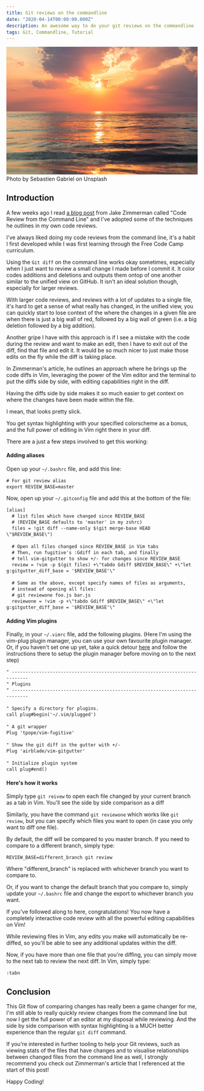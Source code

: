 ```yaml
---
title: Git reviews on the commandline
date: "2020-04-14T00:00:00.000Z"
description: An awesome way to do your git reviews on the commandline
tags: Git, Commandline, Tutorial
---
```


![Vim](./sebastien-gabriel--IMlv9Jlb24-unsplash.jpg)
Photo by Sebastien Gabriel on Unsplash

## Introduction

A few weeks ago I read [a blog post](https://blog.jez.io/cli-code-review/) from
Jake Zimmerman called "Code Review from the Command Line" and I've adopted
some of the techniques he outlines in my own code reviews.

I've always liked doing my code reviews from the command line, it's a habit
I first developed while I was first learning through the Free Code Camp curriculum.

Using the `Git diff` on the command line works okay sometimes, especially when
I just want to review a small change I made before I commit it. It color codes
additions and deletions and outputs them ontop of one another similar to the
unified view on GitHub. It isn't an ideal solution though, especially for larger
reviews.

<!-- Add image of commandline code review -->

With larger code reviews, and reviews with a lot of updates to a single file,
it's hard to get a sense of what really has changed, in the unified view, you can
quickly start to lose context of the where the changes in a given file are 
when there is just a big wall of red, followed by a big wall of green (i.e. 
a big deletion followed by a big addition).

Another gripe I have with this approach is if I see a mistake with the code during
the review and want to make an edit, then I have to exit out of the diff, find that
file and edit it. It would be so much nicer to just make those edits on the fly
while the diff is taking place.

In Zimmerman's article, he outlines an approach where he brings up the code diffs
in Vim, leveraging the power of the Vim editor and the terminal to put the diffs
side by side, with editing capabilities right in the diff.

Having the diffs side by side makes it so much easier to get context on where
the changes have been made within the file.

<!-- Add image of `git review` -->

I mean, that looks pretty slick.

You get syntax highlighting with your specified colorscheme as a bonus,
and the full power of editing in Vim right there in your diff.

There are a just a few steps involved to get this working:

#### Adding aliases

Open up your `~/.bashrc` file, and add this line:

```.bashrc
# For git review alias
export REVIEW_BASE=master
```

Now, open up your `~/.gitconfig` file and add this at the bottom of the file:

```.gitconfig
[alias]
  # list files which have changed since REVIEW_BASE
  # (REVIEW_BASE defaults to 'master' in my zshrc)
  files = !git diff --name-only $(git merge-base HEAD \"$REVIEW_BASE\")

  # Open all files changed since REVIEW_BASE in Vim tabs
  # Then, run fugitive's :Gdiff in each tab, and finally
  # tell vim-gitgutter to show +/- for changes since REVIEW_BASE
  review = !vim -p $(git files) +\"tabdo Gdiff $REVIEW_BASE\" +\"let g:gitgutter_diff_base = '$REVIEW_BASE'\"

  # Same as the above, except specify names of files as arguments,
  # instead of opening all files:
  # git reviewone foo.js bar.js
  reviewone = !vim -p +\"tabdo Gdiff $REVIEW_BASE\" +\"let g:gitgutter_diff_base = '$REVIEW_BASE'\"
```

#### Adding Vim plugins

Finally, in your `~/.vimrc` file, add the following plugins. (Here I'm using the
vim-plug plugin manager, you can use your own favourite plugin manager. Or, if
you haven't set one up yet, take a quick detour [here](https://github.com/junegunn/vim-plug)
and follow the instructions there to setup the plugin manager before moving on
to the next step)

```.vimrc
" ----------------------------------------------------------------------------
" Plugins
" ----------------------------------------------------------------------------

" Specify a directory for plugins.
call plug#begin('~/.vim/plugged')

" A git wrapper
Plug 'tpope/vim-fugitive'

" Show the git diff in the gutter with +/-
Plug 'airblade/vim-gitgutter'

" Initialize plugin system
call plug#end()
```

#### Here's how it works

Simply type `git reivew` to open each file changed by your current branch as a
tab in Vim. You'll see the side by side comparison as a diff

Similarly, you have the command `git reviewone` which works like `git review`,
but you can specify which files you want to open (in case you only want to diff
one file).

By default, the diff will be compared to you master branch. If you need to compare
to a different branch, simply type:

```
REVIEW_BASE=different_branch git review
```

Where "different_branch" is replaced with whichever branch you want to compare to.

Or, if you want to change the default branch that you compare to, simply update
your `~/.bashrc` file and change the export to whichever branch you want.

If you've followed along to here, congratulations! You now have a completely
interactive code review with all the powerful editing capabilities on Vim!

While reviewing files in Vim, any edits you make will automatically be re-diffed,
so you'll be able to see any additional updates within the diff.

Now, if you have more than one file that you're diffing, you can simply move
to the next tab to review the next diff. In Vim, simply type:

```vim
:tabn
```

## Conclusion

This Git flow of comparing changes has really been a game changer for me, I'm
still able to really quickly review changes from the command line but now I get
the full power of an editor at my disposal while reviewing. And the side by side
comparison with syntax highlighting is a MUCH better experience than the regular
`git diff` command.

If you're interested in further tooling to help your Git reviews, such as viewing
stats of the files that have changes and to visualise relationships between changed
files from the command line as well, I strongly recommend you check out Zimmerman's
article that I referenced at the start of this post!

Happy Coding!
